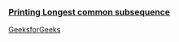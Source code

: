 ### [Printing Longest common subsequence](https://www.youtube.com/watch?v=x5hQvnUcjiM&list=PL_z_8CaSLPWekqhdCPmFohncHwz8TY2Go&index=23)   
[GeeksforGeeks](https://www.geeksforgeeks.org/printing-longest-common-subsequence/)   
